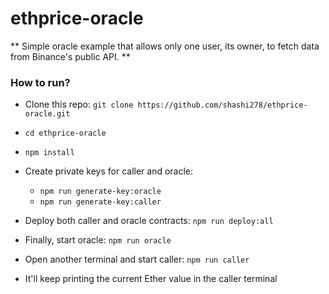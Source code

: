 # ethprice-oracle

** Simple oracle example that allows only one user, its owner, to fetch data from Binance's public API. **

### How to run?

* Clone this repo: `git clone https://github.com/shashi278/ethprice-oracle.git`
* `cd ethprice-oracle`
* `npm install`
* Create private keys for caller and oracle:
    * `npm run generate-key:oracle`
    * `npm run generate-key:caller`
* Deploy both caller and oracle contracts: `npm run deploy:all`

* Finally, start oracle: `npm run oracle`
* Open another terminal and start caller: `npm run caller`

* It'll keep printing the current Ether value in the caller terminal